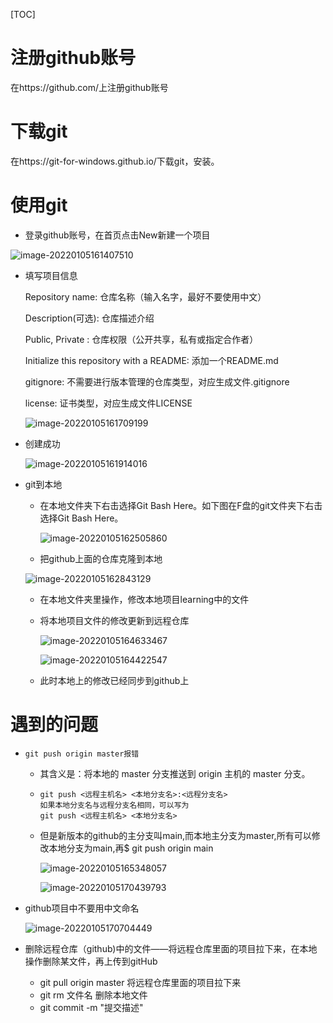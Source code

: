 [TOC]

# 注册github账号

在https://github.com/上注册github账号

# 下载git

在https://git-for-windows.github.io/下载git，安装。

# 使用git

- 登录github账号，在首页点击New新建一个项目

![image-20220105161407510](F:\git\learning\img\image-20220105161407510.png)

- 填写项目信息

  Repository name: 仓库名称（输入名字，最好不要使用中文）

  Description(可选): 仓库描述介绍

  Public, Private : 仓库权限（公开共享，私有或指定合作者）

  Initialize this repository with a README: 添加一个README.md

  gitignore: 不需要进行版本管理的仓库类型，对应生成文件.gitignore

  license: 证书类型，对应生成文件LICENSE

  ![image-20220105161709199](F:\git\learning\img\image-20220105161709199.png)

- 创建成功

  ![image-20220105161914016](F:\git\learning\img\image-20220105161914016.png)

- git到本地

  - 在本地文件夹下右击选择Git Bash Here。如下图在F盘的git文件夹下右击选择Git Bash Here。

    ![image-20220105162505860](F:\git\learning\img\image-20220105162505860.png)

  - 把github上面的仓库克隆到本地

  ![image-20220105162843129](F:\git\learning\img\image-20220105162843129.png)

  - 在本地文件夹里操作，修改本地项目learning中的文件

  - 将本地项目文件的修改更新到远程仓库

    ![image-20220105164633467](F:\git\learning\img\image-20220105164633467.png)

    ![image-20220105164422547](F:\git\learning\img\image-20220105164422547.png)

  - 此时本地上的修改已经同步到github上

# 遇到的问题

- ```linux
  git push origin master报错
  ```

  - 其含义是：将本地的 master 分支推送到 origin 主机的 master 分支。

  - ```
    git push <远程主机名> <本地分支名>:<远程分支名>
    如果本地分支名与远程分支名相同，可以写为
    git push <远程主机名> <本地分支名>
    ```

  - 但是新版本的github的主分支叫main,而本地主分支为master,所有可以修改本地分支为main,再$ git push origin main

    ![image-20220105165348057](F:\git\learning\img\image-20220105165348057.png)

    ![image-20220105170439793](F:\git\learning\img\image-20220105170439793.png)

- github项目中不要用中文命名

  ![image-20220105170704449](F:\git\learning\img\image-20220105170704449.png)

- 删除远程仓库（github)中的文件——将远程仓库里面的项目拉下来，在本地操作删除某文件，再上传到gitHub
  - git pull origin master 将远程仓库里面的项目拉下来
  - git rm 文件名 删除本地文件
  - git commit -m "提交描述"